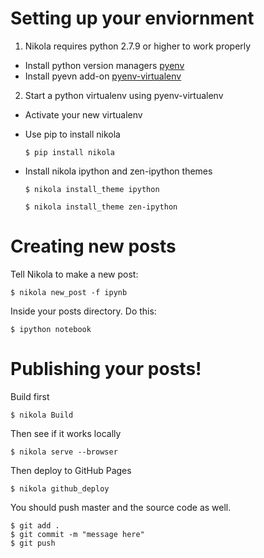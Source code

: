# Setting up your enviornment

1. Nikola requires python 2.7.9 or higher to work properly

  * Install python version managers [pyenv](https://github.com/yyuu/pyenv)
  * Install pyevn add-on [pyenv-virtualenv](https://github.com/yyuu/pyenv-virtualenv)
2. Start a python virtualenv using pyenv-virtualenv

  * Activate your new virtualenv
  * Use pip to install nikola

    `$ pip install nikola`

  * Install nikola ipython and zen-ipython themes

    `$ nikola install_theme ipython`

    `$ nikola install_theme zen-ipython`


# Creating new posts

Tell Nikola to make a new post:
```
$ nikola new_post -f ipynb
```

Inside your posts directory. Do this:
```
$ ipython notebook
```

# Publishing your posts!
Build first
```
$ nikola Build
```

Then see if it works locally
```
$ nikola serve --browser
```

Then deploy to GitHub Pages
```
$ nikola github_deploy
```

You should push master and the source code as well.
```
$ git add .
$ git commit -m "message here"
$ git push
```
